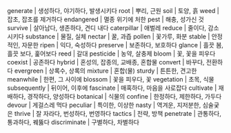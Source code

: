 generate	| 생성하다, 야기하다, 발생시키다
root	| 뿌리, 근원
soil	| 토양, 흙
weed	| 잡초, 잡초를 제거하다
endangered	| 멸종 위기에 처한
pest	| 해충, 성가신 것
survive	| 살아남다, 생존하다, 견디 내다
caterpillar	| 애벌레
reduce	| 줄이다, 감소시키다
substance	| 물질, 실체
nectar	| 꿀, 과즙
pollen	| 꽃가루, 화분
stable	| 안정적인, 자문한
ripen	| 익다, 숙성하다
preserve	| 보존하다, 보호하다
glance	| 흘끗 봄, 흘끗 보다, 훑어보다
reed	| 갈대
pesticide	| 농약, 살충제
bloom	| 꽃, 꽃을 피우다
coexist	| 공존하다
hybrid	| 혼성의, 잡종의, 교배종, 혼합물
convert	| 바꾸다, 전환하다
evergreen	| 상록수, 상록의
mixture	| 혼합(물)
sturdy	| 튼튼한, 견고한
meanwhile	| 한편, 그 사이에
blossom	| 꽃을 피우다, 꽃
vegetation	| 초목, 식물
subsequently	| 뒤이어, 이후에
fascinate	| 매혹하다, 마음을 사로잡다
cultivate	| 재배하다, 경작하다, 양성하다
botanical	| 식물의
confine	| 한정하다, 제한하다, 가두다
devour	| 게걸스레 먹다
peculiar	| 특이한, 이상한
nasty	| 역겨운, 지저분한, 심술궂은
thrive	| 잘 자라다, 번성하다, 번영하다
tactics	| 전략, 방책
penetrate	| 관통하다, 통과하다, 꿰뚫다
discriminate	| 구별하다, 차별하다
